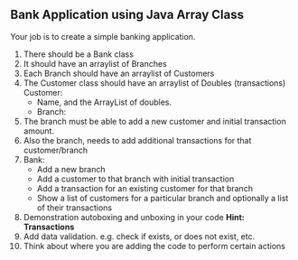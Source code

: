 ## Bank Application using Java Array Class

Your job is to create a simple banking application.
1. There should be a Bank class
2. It should have an arraylist of Branches
3. Each Branch should have an arraylist of Customers
4. The Customer class should have an arraylist of Doubles (transactions)
Customer:
    - Name, and the ArrayList of doubles.
    - Branch:
5. The branch must be able to add a new customer and initial transaction amount.
6. Also the branch, needs to add additional transactions for that customer/branch
7. Bank:
    - Add a new branch
    - Add a customer to that branch with initial transaction
    - Add a transaction for an existing customer for that branch
    - Show a list of customers for a particular branch and optionally a list
of their transactions
8. Demonstration autoboxing and unboxing in your code
**Hint: Transactions**
9. Add data validation.
e.g. check if exists, or does not exist, etc.
10. Think about where you are adding the code to perform certain actions
